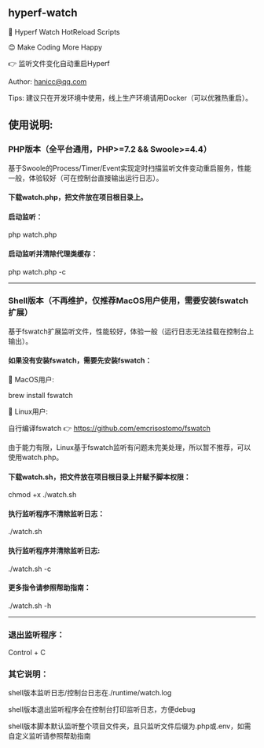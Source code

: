## hyperf-watch

🚀 Hyperf Watch HotReload Scripts

😊 Make Coding More Happy

👉 监听文件变化自动重启Hyperf

Author: hanicc@qq.com

Tips: 建议只在开发环境中使用，线上生产环境请用Docker（可以优雅热重启）。

## 使用说明:

### PHP版本（全平台通用，PHP>=7.2 && Swoole>=4.4）

基于Swoole的Process/Timer/Event实现定时扫描监听文件变动重启服务，性能一般，体验较好（可在控制台直接输出运行日志）。

#### 下载watch.php，把文件放在项目根目录上。

#### 启动监听：

php watch.php

#### 启动监听并清除代理类缓存：

php watch.php -c

***

### Shell版本（不再维护，仅推荐MacOS用户使用，需要安装fswatch扩展）

基于fswatch扩展监听文件，性能较好，体验一般（运行日志无法挂载在控制台上输出）。

#### 如果没有安装fswatch，需要先安装fswatch：

🍎 MacOS用户:

brew install fswatch

🤖 Linux用户: 

自行编译fswatch 👉 https://github.com/emcrisostomo/fswatch

由于能力有限，Linux基于fswatch监听有问题未完美处理，所以暂不推荐，可以使用watch.php。

#### 下载watch.sh，把文件放在项目根目录上并赋予脚本权限：

chmod +x ./watch.sh

#### 执行监听程序不清除监听日志：

./watch.sh

#### 执行监听程序并清除监听日志:

./watch.sh -c

#### 更多指令请参照帮助指南：

./watch.sh -h

***

### 退出监听程序：

Control + C

### 其它说明：

shell版本监听日志/控制台日志在./runtime/watch.log

shell版本退出监听程序会在控制台打印监听日志，方便debug

shell版本脚本默认监听整个项目文件夹，且只监听文件后缀为.php或.env，如需自定义监听请参照帮助指南

